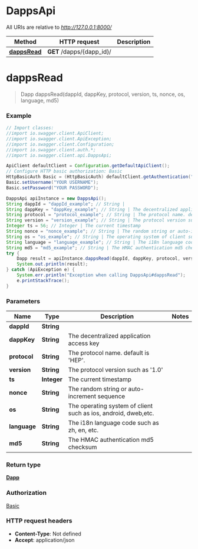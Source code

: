 # DappsApi

All URIs are relative to *http://127.0.0.1:8000/*

Method | HTTP request | Description
------------- | ------------- | -------------
[**dappsRead**](DappsApi.md#dappsRead) | **GET** /dapps/{dapp_id}/ | 

<a name="dappsRead"></a>
# **dappsRead**
> Dapp dappsRead(dappId, dappKey, protocol, version, ts, nonce, os, language, md5)



### Example
```java
// Import classes:
//import io.swagger.client.ApiClient;
//import io.swagger.client.ApiException;
//import io.swagger.client.Configuration;
//import io.swagger.client.auth.*;
//import io.swagger.client.api.DappsApi;

ApiClient defaultClient = Configuration.getDefaultApiClient();
// Configure HTTP basic authorization: Basic
HttpBasicAuth Basic = (HttpBasicAuth) defaultClient.getAuthentication("Basic");
Basic.setUsername("YOUR USERNAME");
Basic.setPassword("YOUR PASSWORD");

DappsApi apiInstance = new DappsApi();
String dappId = "dappId_example"; // String | 
String dappKey = "dappKey_example"; // String | The decentralized application access key
String protocol = "protocol_example"; // String | The protocol name. default is 'HEP'.
String version = "version_example"; // String | The protocol version such as '1.0'
Integer ts = 56; // Integer | The current timestamp
String nonce = "nonce_example"; // String | The random string or auto-increment sequence
String os = "os_example"; // String | The operating system of client such as ios, android, dweb,etc.
String language = "language_example"; // String | The i18n language code such as zh, en, etc.
String md5 = "md5_example"; // String | The HMAC authentication md5 checksum
try {
    Dapp result = apiInstance.dappsRead(dappId, dappKey, protocol, version, ts, nonce, os, language, md5);
    System.out.println(result);
} catch (ApiException e) {
    System.err.println("Exception when calling DappsApi#dappsRead");
    e.printStackTrace();
}
```

### Parameters

Name | Type | Description  | Notes
------------- | ------------- | ------------- | -------------
 **dappId** | **String**|  |
 **dappKey** | **String**| The decentralized application access key |
 **protocol** | **String**| The protocol name. default is &#x27;HEP&#x27;. |
 **version** | **String**| The protocol version such as &#x27;1.0&#x27; |
 **ts** | **Integer**| The current timestamp |
 **nonce** | **String**| The random string or auto-increment sequence |
 **os** | **String**| The operating system of client such as ios, android, dweb,etc. |
 **language** | **String**| The i18n language code such as zh, en, etc. |
 **md5** | **String**| The HMAC authentication md5 checksum |

### Return type

[**Dapp**](Dapp.md)

### Authorization

[Basic](../README.md#Basic)

### HTTP request headers

 - **Content-Type**: Not defined
 - **Accept**: application/json

